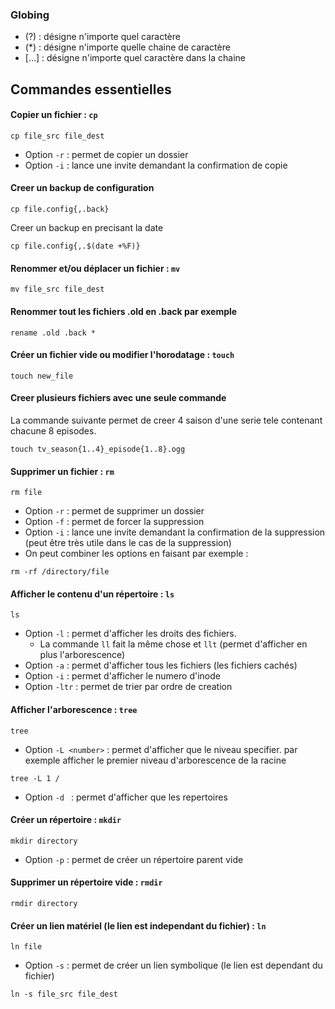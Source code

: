 ### Globing
- (?) : désigne n'importe quel caractère 
- (*) : désigne n'importe quelle chaine de caractère 
- [...] : désigne n'importe quel caractère dans la chaine

## Commandes essentielles
#### Copier un fichier : ```cp``` 
```
cp file_src file_dest
```
- Option ```-r``` : permet de copier un dossier
- Option ```-i``` : lance une invite demandant la confirmation de copie
#### Creer un backup de configuration
```
cp file.config{,.back}
```
Creer un backup en precisant la date 
```
cp file.config{,.$(date +%F)}
```
#### Renommer et/ou déplacer un fichier : ```mv``` 
```
mv file_src file_dest
```
#### Renommer tout les fichiers .old en .back par exemple 
```
rename .old .back * 
```
#### Créer un fichier vide ou modifier l'horodatage : ```touch```
```
touch new_file
```
#### Creer plusieurs fichiers avec une seule commande 
La commande suivante permet de creer 4 saison d'une serie tele contenant chacune 8 episodes.
```
touch tv_season{1..4}_episode{1..8}.ogg
```
#### Supprimer un fichier : ```rm```
```
rm file
```
- Option ```-r``` : permet de supprimer un dossier
- Option ```-f``` : permet de forcer la suppression
- Option ```-i``` : lance une invite demandant la confirmation de la suppression (peut être très utile dans le cas de la suppression)
- On peut combiner les options en faisant par exemple :
```
rm -rf /directory/file
```
#### Afficher le contenu d'un répertoire : ```ls```
```
ls
```
- Option ```-l``` : permet d'afficher les droits des fichiers. 
  - La commande ```ll``` fait la même chose et ```llt``` (permet d'afficher en plus l'arborescence)
- Option ```-a``` : permet d'afficher tous les fichiers (les fichiers cachés)
- Option ```-i``` : permet d'afficher le numero d'inode
- Option ```-ltr``` : permet de trier par ordre de creation 
#### Afficher l'arborescence : ```tree```
```
tree
```
- Option ```-L <number>``` : permet d'afficher que le niveau specifier. par exemple afficher le premier niveau d'arborescence de la racine 
```
tree -L 1 /
```
- Option ```-d ``` : permet d'afficher que les repertoires

#### Créer un répertoire : ```mkdir```
```
mkdir directory
```
- Option ```-p``` : permet de créer un répertoire parent vide
#### Supprimer un répertoire vide : ```rmdir```
```
rmdir directory
```
#### Créer un lien matériel (le lien est independant du fichier) : ```ln``` 
```
ln file
```
- Option ```-s``` : permet de créer un lien symbolique (le lien est dependant du fichier)
```
ln -s file_src file_dest
```
